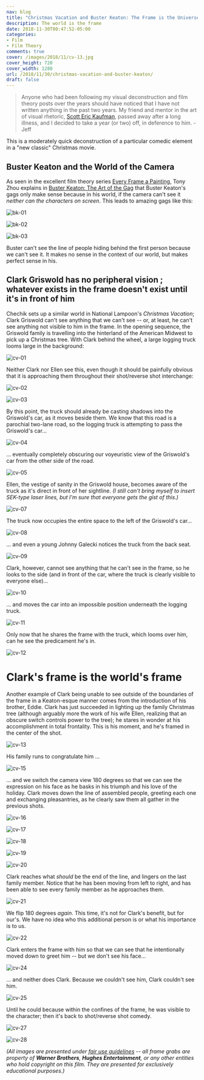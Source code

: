 ```yaml
---
nav: blog
title: "Christmas Vacation and Buster Keaton: The Frame is the Universe"
description: The world is the frame
date: 2018-11-30T00:47:52-05:00
categories:
- Film
- Film Theory
comments: true
cover: /images/2018/11/cv-13.jpg
cover_height: 720
cover_width: 1280
url: /2018/11/30/christmas-vacation-and-buster-keaton/
draft: false
---
```


> Anyone who had been following my visual deconstruction and film theory posts over the years should have noticed that I have not written anything in the past two years. My friend and mentor in the art of visual rhetoric, [Scott Eric Kaufman](http://acephalous.typepad.com/), passed away after a long illness, and I decided to take a year (or two) off, in deference to him. - Jeff

This is a moderately quick deconstruction of a particular comedic element in a "new classic" Christmas movie.

<!--more-->

## Buster Keaton and the World of the Camera

As seen in the excellent film theory series [Every Frame a Painting](https://www.youtube.com/channel/UCjFqcJQXGZ6T6sxyFB-5i6A), Tony Zhou explains in [Buster Keaton: The Art of the Gag](https://www.youtube.com/watch?v=UWEjxkkB8Xs) that Buster Keaton's gags only make sense because in his world, if the camera can't see it *neither can the characters on screen*. This leads to amazing gags like this:

![bk-01](/images/2018/11/bk-01.jpg)

![bk-02](/images/2018/11/bk-02.jpg)

![bk-03](/images/2018/11/bk-03.jpg)

Buster can't see the line of people hiding behind the first person because we can't see it. It makes no sense in the context of our world, but makes perfect sense in his.

## Clark Griswold has no peripheral vision ; whatever exists in the frame doesn't exist until it's in front of him

Chechik sets up a similar world in National Lampoon's *Christmas Vacation*; Clark Griswold can't see anything that we can't see -- or, at least, he can't see anything not visible to him in the frame. In the opening sequence, the Griswold family is travelling into the hinterland of the American Midwest to pick up a Christmas tree. With Clark behind the wheel, a large logging truck looms large in the background:

![cv-01](/images/2018/11/cv-01.jpg)

Neither Clark nor Ellen see this, even though it should be painfully obvious that it is approaching them throughout their shot/reverse shot interchange:

![cv-02](/images/2018/11/cv-02.jpg)

![cv-03](/images/2018/11/cv-03.jpg)

By this point, the truck should already be casting shadows into the Griswold's car, as it moves beside them. We know that this road is a parochial two-lane road, so the logging truck is attempting to pass the Griswold's car...

![cv-04](/images/2018/11/cv-04.jpg)

... eventually completely obscuring our voyeuristic view of the Griswold's car from the other side of the road.

![cv-05](/images/2018/11/cv-05.jpg)

Ellen, the vestige of sanity in the Griswold house, becomes aware of the truck as it's direct in front of her sightline. *(I still can't bring myself to insert SEK-type laser lines, but I'm sure that everyone gets the gist of this.)*

![cv-07](/images/2018/11/cv-07.jpg)

The truck now occupies the entire space to the left of the Griswold's car...

![cv-08](/images/2018/11/cv-08.jpg)

... and even a young Johnny Galecki notices the truck from the back seat.

![cv-09](/images/2018/11/cv-09.jpg)

Clark, however, cannot see anything that he can't see in the frame, so he looks to the side (and in front of the car, where the truck is clearly visible to everyone else)...

![cv-10](/images/2018/11/cv-10.jpg)

... and moves the car into an impossible position underneath the logging truck.

![cv-11](/images/2018/11/cv-11.jpg)

Only now that he shares the frame with the truck, which looms over him, can he see the predicament he's in.

![cv-12](/images/2018/11/cv-12.jpg)

# Clark's frame is the world's frame

Another example of Clark being unable to see outside of the boundaries of the frame in a Keaton-esque manner comes from the introduction of his brother, Eddie. Clark has just succeeded in lighting up the family Christmas tree (although arguably more the work of his wife Ellen, realizing that an obscure switch controls power to the tree); he stares in wonder at his accomplishment in total frontality. This is his moment, and he's framed in the center of the shot.

![cv-13](/images/2018/11/cv-13.jpg)

His family runs to congratulate him ...

![cv-15](/images/2018/11/cv-15.jpg)

... and we switch the camera view 180 degrees so that we can see the expression on his face as he basks in his triumph and his love of the holiday. Clark moves down the line of assembled people, greeting each one and exchanging pleasantries, as he clearly saw them all gather in the previous shots.

![cv-16](/images/2018/11/cv-16.jpg)

![cv-17](/images/2018/11/cv-17.jpg)

![cv-18](/images/2018/11/cv-18.jpg)

![cv-19](/images/2018/11/cv-19.jpg)

![cv-20](/images/2018/11/cv-20.jpg)

Clark reaches what *should* be the end of the line, and lingers on the last family member. Notice that he has been moving from left to right, and has been able to see every family member as he approaches them.

![cv-21](/images/2018/11/cv-21.jpg)

We flip 180 degrees *again*. This time, it's not for Clark's benefit, but for our's. We have no idea who this additional person is or what his importance is to us.

![cv-22](/images/2018/11/cv-22.jpg)

Clark enters the frame with him so that we can see that he intentionally moved down to greet him -- but we don't see his face...

![cv-24](/images/2018/11/cv-24.jpg)

... and neither does Clark. Because we couldn't see him, Clark couldn't see him.

![cv-25](/images/2018/11/cv-25.jpg)

Until he could because within the confines of the frame, he was visible to the character; then it's back to shot/reverse shot comedy.

![cv-27](/images/2018/11/cv-27.jpg)

![cv-28](/images/2018/11/cv-28.jpg)

_(All images are presented under [fair use guidelines](http://libguides.mit.edu/usingimages) -- all frame grabs are property of **Warner Brothers**, **Hughes Entertainment**, or any other entities who hold copyright on this film. They are presented for exclusively educational purposes.)_
